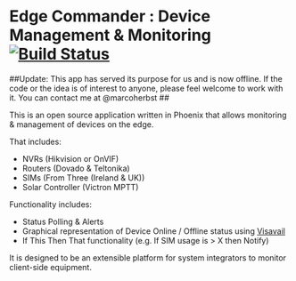 # Edge Commander : Device Management & Monitoring [![Build Status][travis-image]][travis-url]

##Update: This app has served its purpose for us and is now offline. If the code or the idea is of interest to anyone, please feel welcome to work with it. You can contact me at @marcoherbst ##

This is an open source application written in Phoenix that allows monitoring & management of devices on the edge.

That includes:
+ NVRs (Hikvision or OnVIF)
+ Routers (Dovado & Teltonika)
+ SIMs (From Three (Ireland & UK))
+ Solar Controller (Victron MPTT)

Functionality includes:
+ Status Polling & Alerts
+ Graphical representation of Device Online / Offline status using [Visavail](https://github.com/flrs/visavail)
+ If This Then That functionality (e.g. If SIM usage is > X then Notify)

It is designed to be an extensible platform for system integrators to monitor client-side equipment.

[travis-url]: https://travis-ci.org/EdgeCommander/edge-commander
[travis-image]: https://travis-ci.org/EdgeCommander/edge-commander.svg?branch=master
